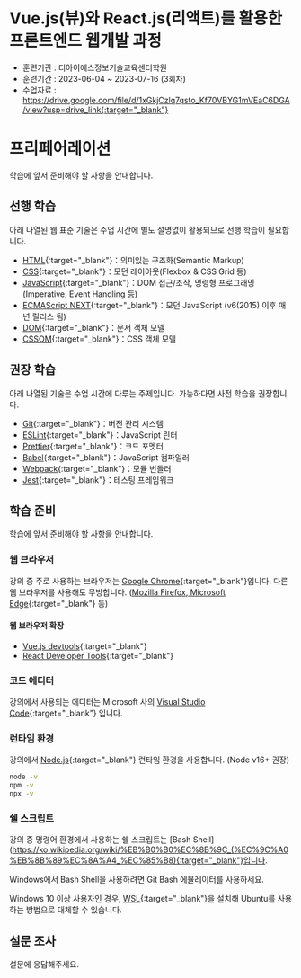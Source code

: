 #  Vue.js(뷰)와 React.js(리액트)를 활용한 프론트엔드 웹개발 과정
- 훈련기관 : 티아이에스정보기술교육센터학원
- 훈련기간 : 2023-06-04 ~ 2023-07-16 (3회차)
- 수업자료 : https://drive.google.com/file/d/1xGkjCzlq7qsto_Kf70VBYG1mVEaC6DGA/view?usp=drive_link{:target="_blank"}

# 프리페어레이션

학습에 앞서 준비해야 할 사항을 안내합니다.


## 선행 학습

아래 나열된 웹 표준 기술은 수업 시간에 별도 설명없이 활용되므로 선행 학습이 필요합니다.

- [HTML](https://developer.mozilla.org/ko/docs/Web/HTML){:target="_blank"}：의미있는 구조화(Semantic Markup)
- [CSS](https://developer.mozilla.org/ko/docs/Web/CSS){:target="_blank"}：모던 레이아웃(Flexbox & CSS Grid 등)
- [JavaScript](https://ko.javascript.info/){:target="_blank"}：DOM 접근/조작, 명령형 프로그래밍(Imperative, Event Handling 등)
- [ECMAScript NEXT](https://www.ecma-international.org/publications-and-standards/standards/ecma-262/){:target="_blank"}：모던 JavaScript (v6(2015) 이후 매년 릴리스 됨)
- [DOM](https://developer.mozilla.org/ko/docs/Web/API/Document_Object_Model){:target="_blank"}：문서 객체 모델
- [CSSOM](https://developer.mozilla.org/ko/docs/Web/API/CSS_Object_Model){:target="_blank"}：CSS 객체 모델

## 권장 학습

아래 나열된 기술은 수업 시간에 다루는 주제입니다. 가능하다면 사전 학습을 권장합니다.

- [Git](https://git-scm.com/){:target="_blank"}：버전 관리 시스템
- [ESLint](https://eslint.org/){:target="_blank"}：JavaScript 린터
- [Prettier](https://prettier.io/){:target="_blank"}：코드 포멧터
- [Babel](https://babeljs.io/){:target="_blank"}：JavaScript 컴파일러
- [Webpack](https://webpack.js.org/){:target="_blank"}：모듈 번들러
- [Jest](https://jestjs.io/){:target="_blank"}：테스팅 프레임워크


## 학습 준비

학습에 앞서 준비해야 할 사항을 안내합니다.

### 웹 브라우저

강의 중 주로 사용하는 브라우저는 [Google Chrome](https://www.google.com/intl/ko/chrome/){:target="_blank"}입니다.
다른 웹 브라우저를 사용해도 무방합니다. ([Mozilla Firefox, Microsoft Edge](https://browsehappy.com/){:target="_blank"} 등)

#### 웹 브라우저 확장

- [Vue.js devtools](https://chrome.google.com/webstore/detail/vuejs-devtools/ljjemllljcmogpfapbkkighbhhppjdbg){:target="_blank"}
- [React Developer Tools](https://chrome.google.com/webstore/detail/react-developer-tools/fmkadmapgofadopljbjfkapdkoienihi?hl=ko){:target="_blank"}

### 코드 에디터

강의에서 사용되는 에디터는 Microsoft 사의 [Visual Studio Code](https://code.visualstudio.com/){:target="_blank"} 입니다.

### 런타임 환경

강의에서 [Node.js](https://nodejs.org/ko/){:target="_blank"} 런타임 환경을 사용합니다. (Node v16+ 권장)

```sh
node -v
npm -v
npx -v
```

### 쉘 스크립트

강의 중 명령어 환경에서 사용하는 쉘 스크립트는 [Bash Shell](https://ko.wikipedia.org/wiki/%EB%B0%B0%EC%8B%9C_(%EC%9C%A0%EB%8B%89%EC%8A%A4_%EC%85%B8){:target="_blank"}입니다.

Windows에서 Bash Shell을 사용하려면 Git Bash 에뮬레이터를 사용하세요.

Windows 10 이상 사용자인 경우, [WSL](https://docs.microsoft.com/ko-kr/windows/wsl/about){:target="_blank"}을 설치해 Ubuntu를 사용하는 방법으로 대체할 수 있습니다.


## 설문 조사

설문에 응답해주세요.
